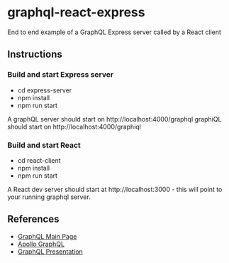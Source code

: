 # graphql-react-express
End to end example of a GraphQL Express server called by a React client

## Instructions
### Build and start Express server
* cd express-server
* npm install
* npm run start

A graphQL server should start on http://localhost:4000/graphql
graphiQL should start on http://localhost:4000/graphiql

### Build and start React
* cd react-client
* npm install
* npm run start

A React dev server should start at http://localhost:3000 - this will point to your running graphql server.

## References
* [GraphQL Main Page](https://graphql.org)
* [Apollo GraphQL](https://www.apollographql.com)
* [GraphQL Presentation](https://slides.com/sampastoriza/graphql)
